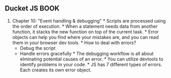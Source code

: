## Ducket JS BOOK
  1) Chapter 10: "Event handling & debugging"
    * Scripts are processed using the order of execution. 
    * When a statement needs data from another function, it stacks the new function on top of the current task.
    * Error objects can help you find where your mistakes are, and you can read them in your browser dev tools.
    * How to deal with errors?
      - Debug the script
      - Handle errors gracefully
    * The debugging workflow is all about elminating potential causes of an error.
    * You can utilize devtools to identify problems in your code.
    * JS has 7 different types of errors. Each creates its own error object.